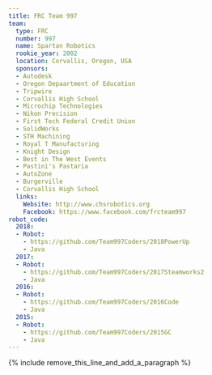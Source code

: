 ```yaml
---
title: FRC Team 997
team:
  type: FRC
  number: 997
  name: Spartan Robotics
  rookie_year: 2002
  location: Corvallis, Oregon, USA
  sponsors:
  - Autodesk
  - Oregon Depaartment of Education
  - Tripwire
  - Corvallis High School
  - Microchip Technologies
  - Nikon Precision
  - First Tech Federal Credit Union
  - SolidWorks
  - STH Machining
  - Royal T Manufacturing
  - Knight Design
  - Best in The West Events
  - Pastini's Pastaria
  - AutoZone
  - Burgerville
  - Corvallis High School
  links:
    Website: http://www.chsrobotics.org
    Facebook: https://www.facebook.com/frcteam997
robot_code:
  2018:
  - Robot:
    - https://github.com/Team997Coders/2018PowerUp
    - Java
  2017:
  - Robot:
    - https://github.com/Team997Coders/2017Steamworks2
    - Java
  2016:
  - Robot:
    - https://github.com/Team997Coders/2016Code
    - Java
  2015:
  - Robot:
    - https://github.com/Team997Coders/2015GC
    - Java
---
```

{% include remove_this_line_and_add_a_paragraph %}
